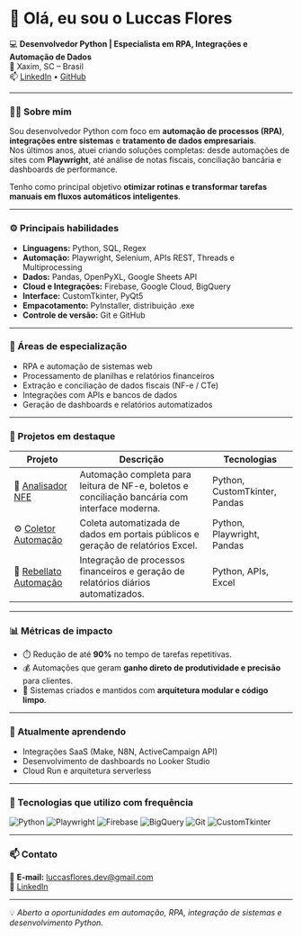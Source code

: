 # 👋 Olá, eu sou o **Luccas Flores**

💻 **Desenvolvedor Python | Especialista em RPA, Integrações e Automação de Dados**  
📍 Xaxim, SC – Brasil  
📫 [LinkedIn](https://linkedin.com/in/luccasflores) • [GitHub](https://github.com/luccasflores)

---

### 👨‍💻 Sobre mim
Sou desenvolvedor Python com foco em **automação de processos (RPA)**, **integrações entre sistemas** e **tratamento de dados empresariais**.  
Nos últimos anos, atuei criando soluções completas: desde automações de sites com **Playwright**, até análise de notas fiscais, conciliação bancária e dashboards de performance.  

Tenho como principal objetivo **otimizar rotinas e transformar tarefas manuais em fluxos automáticos inteligentes**.

---

### ⚙️ Principais habilidades
- **Linguagens:** Python, SQL, Regex  
- **Automação:** Playwright, Selenium, APIs REST, Threads e Multiprocessing  
- **Dados:** Pandas, OpenPyXL, Google Sheets API  
- **Cloud e Integrações:** Firebase, Google Cloud, BigQuery  
- **Interface:** CustomTkinter, PyQt5  
- **Empacotamento:** PyInstaller, distribuição .exe  
- **Controle de versão:** Git e GitHub  

---

### 🧠 Áreas de especialização
- RPA e automação de sistemas web  
- Processamento de planilhas e relatórios financeiros  
- Extração e conciliação de dados fiscais (NF-e / CTe)  
- Integrações com APIs e bancos de dados  
- Geração de dashboards e relatórios automatizados  

---

### 🚀 Projetos em destaque
| Projeto | Descrição | Tecnologias |
|----------|------------|-------------|
| 🧾 [Analisador NFE](https://github.com/luccasflores/AnalisadorNFE) | Automação completa para leitura de NF-e, boletos e conciliação bancária com interface moderna. | Python, CustomTkinter, Pandas |
| ⚙️ [Coletor Automação](https://github.com/luccasflores/ColetorAutomacao) | Coleta automatizada de dados em portais públicos e geração de relatórios Excel. | Python, Playwright, Pandas |
| 🏦 [Rebellato Automação](https://github.com/luccasflores/Rebellato-Automacao) | Integração de processos financeiros e geração de relatórios diários automatizados. | Python, APIs, Excel |

---

### 📊 Métricas de impacto
- ⏱️ Redução de até **90%** no tempo de tarefas repetitivas.  
- 💰 Automações que geram **ganho direto de produtividade e precisão** para clientes.  
- 🧩 Sistemas criados e mantidos com **arquitetura modular e código limpo**.  

---

### 🌱 Atualmente aprendendo
- Integrações SaaS (Make, N8N, ActiveCampaign API)  
- Desenvolvimento de dashboards no Looker Studio  
- Cloud Run e arquitetura serverless  

---

### 🧩 Tecnologias que utilizo com frequência
![Python](https://img.shields.io/badge/Python-3.11-blue)
![Playwright](https://img.shields.io/badge/Playwright-Automação-brightgreen)
![Firebase](https://img.shields.io/badge/Firebase-Cloud-orange)
![BigQuery](https://img.shields.io/badge/BigQuery-Data%20Analysis-blue)
![Git](https://img.shields.io/badge/Git-Control-red)
![CustomTkinter](https://img.shields.io/badge/CustomTkinter-GUI-lightgrey)

---

### 📫 Contato
📧 **E-mail:** luccasflores.dev@gmail.com  
🔗 [LinkedIn](https://linkedin.com/in/luccasflores)  

---

💡 *Aberto a oportunidades em automação, RPA, integração de sistemas e desenvolvimento Python.*
